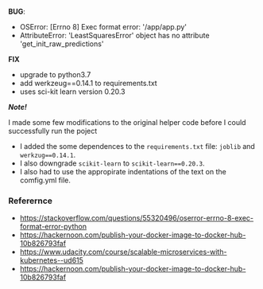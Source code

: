 **BUG**:

- OSError: [Errno 8] Exec format error: '/app/app.py'
- AttributeError: 'LeastSquaresError' object has no attribute 'get_init_raw_predictions'

**FIX**

- upgrade to python3.7
- add werkzeug==0.14.1 to requirements.txt
- uses sci-kit learn version 0.20.3

***Note!***

I made some few modifications to the original helper code before I could successfully run the poject
- I added the some dependences to the `requirements.txt` file: `joblib` and `werkzug==0.14.1`. 
- I also downgrade `scikit-learn` to `scikit-learn==0.20.3`.
- I also had to use the appropirate indentations of the text on the comfig.yml file.

### Referernce

- https://stackoverflow.com/questions/55320496/oserror-errno-8-exec-format-error-python
- https://hackernoon.com/publish-your-docker-image-to-docker-hub-10b826793faf
- https://www.udacity.com/course/scalable-microservices-with-kubernetes--ud615
- https://hackernoon.com/publish-your-docker-image-to-docker-hub-10b826793faf